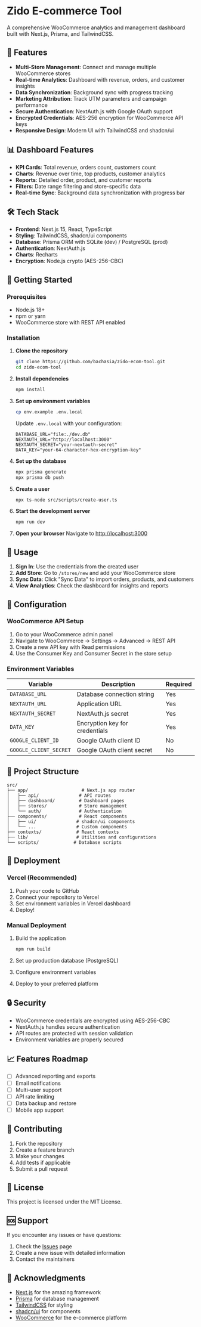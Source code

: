 # Zido E-commerce Tool

A comprehensive WooCommerce analytics and management dashboard built with Next.js, Prisma, and TailwindCSS.

## 🚀 Features

- **Multi-Store Management**: Connect and manage multiple WooCommerce stores
- **Real-time Analytics**: Dashboard with revenue, orders, and customer insights
- **Data Synchronization**: Background sync with progress tracking
- **Marketing Attribution**: Track UTM parameters and campaign performance
- **Secure Authentication**: NextAuth.js with Google OAuth support
- **Encrypted Credentials**: AES-256 encryption for WooCommerce API keys
- **Responsive Design**: Modern UI with TailwindCSS and shadcn/ui

## 📊 Dashboard Features

- **KPI Cards**: Total revenue, orders count, customers count
- **Charts**: Revenue over time, top products, customer analytics
- **Reports**: Detailed order, product, and customer reports
- **Filters**: Date range filtering and store-specific data
- **Real-time Sync**: Background data synchronization with progress bar

## 🛠️ Tech Stack

- **Frontend**: Next.js 15, React, TypeScript
- **Styling**: TailwindCSS, shadcn/ui components
- **Database**: Prisma ORM with SQLite (dev) / PostgreSQL (prod)
- **Authentication**: NextAuth.js
- **Charts**: Recharts
- **Encryption**: Node.js crypto (AES-256-CBC)

## 🚀 Getting Started

### Prerequisites

- Node.js 18+ 
- npm or yarn
- WooCommerce store with REST API enabled

### Installation

1. **Clone the repository**
   ```bash
   git clone https://github.com/bachasia/zido-ecom-tool.git
   cd zido-ecom-tool
   ```

2. **Install dependencies**
   ```bash
   npm install
   ```

3. **Set up environment variables**
   ```bash
   cp env.example .env.local
   ```
   
   Update `.env.local` with your configuration:
   ```env
   DATABASE_URL="file:./dev.db"
   NEXTAUTH_URL="http://localhost:3000"
   NEXTAUTH_SECRET="your-nextauth-secret"
   DATA_KEY="your-64-character-hex-encryption-key"
   ```

4. **Set up the database**
   ```bash
   npx prisma generate
   npx prisma db push
   ```

5. **Create a user**
   ```bash
   npx ts-node src/scripts/create-user.ts
   ```

6. **Start the development server**
   ```bash
   npm run dev
   ```

7. **Open your browser**
   Navigate to [http://localhost:3000](http://localhost:3000)

## 📱 Usage

1. **Sign In**: Use the credentials from the created user
2. **Add Store**: Go to `/stores/new` and add your WooCommerce store
3. **Sync Data**: Click "Sync Data" to import orders, products, and customers
4. **View Analytics**: Check the dashboard for insights and reports

## 🔧 Configuration

### WooCommerce API Setup

1. Go to your WooCommerce admin panel
2. Navigate to WooCommerce → Settings → Advanced → REST API
3. Create a new API key with Read permissions
4. Use the Consumer Key and Consumer Secret in the store setup

### Environment Variables

| Variable | Description | Required |
|----------|-------------|----------|
| `DATABASE_URL` | Database connection string | Yes |
| `NEXTAUTH_URL` | Application URL | Yes |
| `NEXTAUTH_SECRET` | NextAuth.js secret | Yes |
| `DATA_KEY` | Encryption key for credentials | Yes |
| `GOOGLE_CLIENT_ID` | Google OAuth client ID | No |
| `GOOGLE_CLIENT_SECRET` | Google OAuth client secret | No |

## 📁 Project Structure

```
src/
├── app/                    # Next.js app router
│   ├── api/               # API routes
│   ├── dashboard/         # Dashboard pages
│   ├── stores/            # Store management
│   └── auth/              # Authentication
├── components/            # React components
│   ├── ui/               # shadcn/ui components
│   └── ...               # Custom components
├── contexts/             # React contexts
├── lib/                  # Utilities and configurations
└── scripts/             # Database scripts
```

## 🚀 Deployment

### Vercel (Recommended)

1. Push your code to GitHub
2. Connect your repository to Vercel
3. Set environment variables in Vercel dashboard
4. Deploy!

### Manual Deployment

1. Build the application
   ```bash
   npm run build
   ```

2. Set up production database (PostgreSQL)
3. Configure environment variables
4. Deploy to your preferred platform

## 🔒 Security

- WooCommerce credentials are encrypted using AES-256-CBC
- NextAuth.js handles secure authentication
- API routes are protected with session validation
- Environment variables are properly secured

## 📈 Features Roadmap

- [ ] Advanced reporting and exports
- [ ] Email notifications
- [ ] Multi-user support
- [ ] API rate limiting
- [ ] Data backup and restore
- [ ] Mobile app support

## 🤝 Contributing

1. Fork the repository
2. Create a feature branch
3. Make your changes
4. Add tests if applicable
5. Submit a pull request

## 📄 License

This project is licensed under the MIT License.

## 🆘 Support

If you encounter any issues or have questions:

1. Check the [Issues](https://github.com/bachasia/zido-ecom-tool/issues) page
2. Create a new issue with detailed information
3. Contact the maintainers

## 🙏 Acknowledgments

- [Next.js](https://nextjs.org/) for the amazing framework
- [Prisma](https://prisma.io/) for database management
- [TailwindCSS](https://tailwindcss.com/) for styling
- [shadcn/ui](https://ui.shadcn.com/) for components
- [WooCommerce](https://woocommerce.com/) for the e-commerce platform
